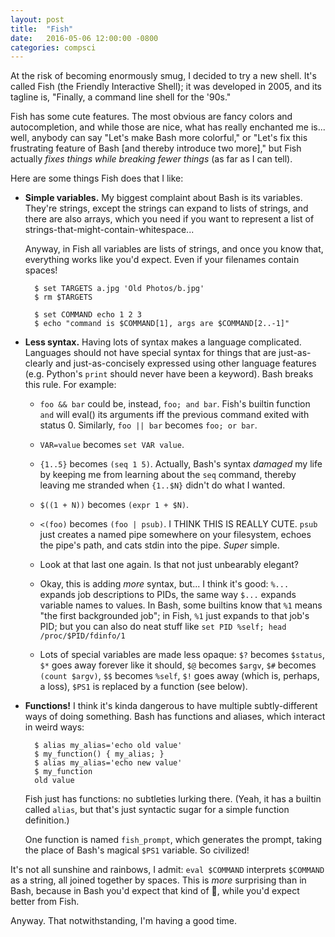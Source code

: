 ```yaml
---
layout: post
title:  "Fish"
date:   2016-05-06 12:00:00 -0800
categories: compsci
---
```


At the risk of becoming enormously smug, I decided to try a new shell. It's called Fish (the Friendly Interactive Shell); it was developed in 2005, and its tagline is, "Finally, a command line shell for the '90s."

Fish has some cute features. The most obvious are fancy colors and autocompletion, and while those are nice, what has really enchanted me is... well, anybody can say "Let's make Bash more colorful," or "Let's fix this frustrating feature of Bash [and thereby introduce two more]," but Fish actually *fixes things while breaking fewer things* (as far as I can tell).

Here are some things Fish does that I like:

- **Simple variables.** My biggest complaint about Bash is its variables. They're strings, except the strings can expand to lists of strings, and there are also arrays, which you need if you want to represent a list of strings-that-might-contain-whitespace...

  Anyway, in Fish all variables are lists of strings, and once you know that, everything works like you'd expect. Even if your filenames contain spaces!

  ~~~~~~~~~~~~~~~~~~~~~~~~~~~~~~~~~~~~~~~~~~~~~~~~~~~~~~~~
    $ set TARGETS a.jpg 'Old Photos/b.jpg'
    $ rm $TARGETS

    $ set COMMAND echo 1 2 3
    $ echo "command is $COMMAND[1], args are $COMMAND[2..-1]"
  ~~~~~~~~~~~~~~~~~~~~~~~~~~~~~~~~~~~~~~~~~~~~~~~~~~~~~~~~

- **Less syntax.** Having lots of syntax makes a language complicated. Languages should not have special syntax for things that are just-as-clearly and just-as-concisely expressed using other language features (e.g. Python's `print` should never have been a keyword). Bash breaks this rule. For example:

  - `foo && bar` could be, instead, `foo; and bar`. Fish's builtin function `and` will eval() its arguments iff the previous command exited with status 0. Similarly, `foo || bar` becomes `foo; or bar`.

  - `VAR=value` becomes `set VAR value`.

  - `{1..5}` becomes `(seq 1 5)`. Actually, Bash's syntax *damaged* my life by keeping me from learning about the `seq` command, thereby leaving me stranded when `{1..$N}` didn't do what I wanted.

  - `$((1 + N))` becomes `(expr 1 + $N)`.

  - `<(foo)` becomes `(foo | psub)`. I THINK THIS IS REALLY CUTE. `psub` just creates a named pipe somewhere on your filesystem, echoes the pipe's path, and cats stdin into the pipe. *Super* simple.

  - Look at that last one again. Is that not just unbearably elegant?

  - Okay, this is adding *more* syntax, but... I think it's good: `%...` expands job descriptions to PIDs, the same way `$...` expands variable names to values. In Bash, some builtins know that `%1` means "the first backgrounded job"; in Fish, `%1` just expands to that job's PID; but you can also do neat stuff like `set PID %self; head /proc/$PID/fdinfo/1`

  - Lots of special variables are made less opaque: `$?` becomes `$status`, `$*` goes away forever like it should, `$@` becomes `$argv`, `$#` becomes `(count $argv)`, `$$` becomes `%self`, `$!` goes away (which is, perhaps, a loss), `$PS1` is replaced by a function (see below).

- **Functions!** I think it's kinda dangerous to have multiple subtly-different ways of doing something. Bash has functions and aliases, which interact in weird ways:

  ~~~~~~~~~~~~~~~~~~~~~~~~~~~~~~~~~
    $ alias my_alias='echo old value'
    $ my_function() { my_alias; }
    $ alias my_alias='echo new value'
    $ my_function
    old value
  ~~~~~~~~~~~~~~~~~~~~~~~~~~~~~~~~~

  Fish just has functions: no subtleties lurking there. (Yeah, it has a builtin called `alias`, but that's just syntactic sugar for a simple function definition.)

  One function is named `fish_prompt`, which generates the prompt, taking the place of Bash's magical `$PS1` variable. So civilized!

It's not all sunshine and rainbows, I admit: `eval $COMMAND` interprets `$COMMAND` as a string, all joined together by spaces. This is *more* surprising than in Bash, because in Bash you'd expect that kind of &#x1F4A9;, while you'd expect better from Fish.

Anyway. That notwithstanding, I'm having a good time.

